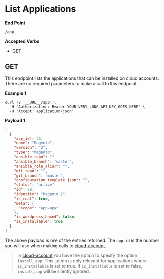 # List Applications

**End Point**
```
/app
```

**Accepted Verbs**
- GET

## GET

This endpoint lists the applications that can be installed on cloud accounts. There are no required parameters to make a call to this endpoint.

__Example 1__
```shell
curl -v '__URL__/app' \
  -H 'Authorization: Bearer YOUR_VERY_LONG_API_KEY_GOES_HERE' \
  -H 'Accept: application/json'

```

__Payload 1__
```json
[
  {
    "app_id": 28,
    "name": "Magento",
    "version": "2",
    "type": "magento",
    "ansible_repo": "",
    "ansible_branch": "master",
    "ansible_role_alias": "",
    "git_repo": "",
    "git_branch": "master",
    "configuration_template_json": "",
    "status": "active",
    "id": 28,
    "identity": "Magento 2",
    "is_real": true,
    "meta": {
      "scope": "app-app"
    },
    "is_wordpress_based": false,
    "is_installable": true
  }
]
```

The above payload is one of the entries returned.  The `app_id` is the number you will use when making calls to [cloud-account](CloudAccount.md).

> In [cloud-account](CloudAccount.md) you have the option to specify the option `install_app`. This option is only relevant for Applications where `is_installable` is set to true. If `is_installable` is set to false, `install_app` will be silently ignored.

